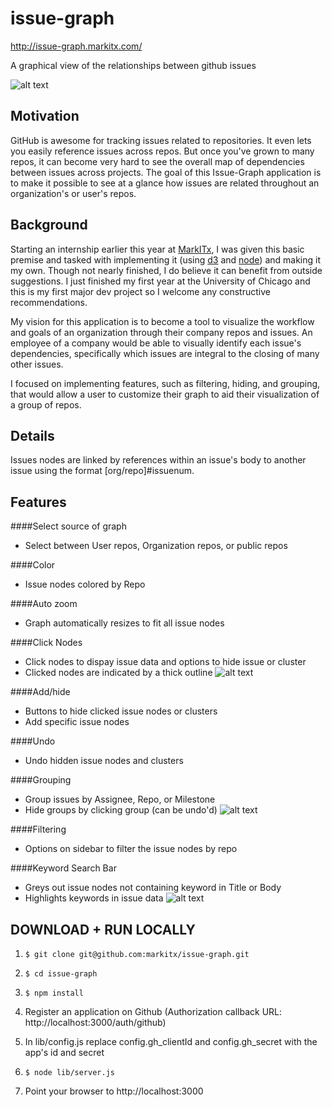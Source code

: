 issue-graph
===========

http://issue-graph.markitx.com/

A graphical view of the relationships between github issues 

![alt text](./images/issueg1.png)

Motivation
----------
GitHub is awesome for tracking issues related to repositories. It even lets you easily reference issues across repos. But once you've grown to many repos, it can become very hard to see the overall map of dependencies between issues across projects. The goal of this Issue-Graph application is to make it possible to see at a glance how issues are related throughout an organization's or user's repos.

Background
----------
Starting an internship earlier this year at [MarkITx](https://www.markitx.com/), I was given this basic premise and tasked with implementing it (using [d3](http://d3js.org/) and [node](http://nodejs.org/)) and making it my own.  Though not nearly finished, I do believe it can benefit from outside suggestions.  I just finished my first year at the University of Chicago and this is my first major dev project so I welcome any constructive recommendations.

My vision for this application is to become a tool to visualize the workflow and goals of an organization through their company repos and issues.  An employee of a company would be able to visually identify each issue's dependencies, specifically which issues are integral to the closing of many other issues.  

I focused on implementing features, such as filtering, hiding, and grouping, that would allow a user to customize their graph to aid their visualization of a group of repos.  

Details
-------
Issues nodes are linked by references within an issue's body to another issue using the format [org/repo]#issuenum.


Features
--------
####Select source of graph
* Select between User repos, Organization repos, or public repos

####Color
* Issue nodes colored by Repo

####Auto zoom
* Graph automatically resizes to fit all issue nodes

####Click Nodes
* Click nodes to dispay issue data and options to hide issue or cluster
* Clicked nodes are indicated by a thick outline
![alt text](./images/issueg2.png)

####Add/hide
* Buttons to hide clicked issue nodes or clusters
* Add specific issue nodes

####Undo
* Undo hidden issue nodes and clusters

####Grouping
* Group issues by Assignee, Repo, or Milestone
* Hide groups by clicking group (can be undo'd)
![alt text](./images/issueg4.png)

####Filtering
* Options on sidebar to filter the issue nodes by repo

####Keyword Search Bar
* Greys out issue nodes not containing keyword in Title or Body
* Highlights keywords in issue data
![alt text](./images/issueg3.png)

DOWNLOAD + RUN LOCALLY
----------------------

1. `$ git clone git@github.com:markitx/issue-graph.git`

2. `$ cd issue-graph`

3. `$ npm install`

4. Register an application on Github 
   (Authorization callback URL: http://localhost:3000/auth/github)

5. In lib/config.js replace config.gh_clientId and config.gh_secret  with the app's id and secret

6. `$ node lib/server.js`

7. Point your browser to http://localhost:3000
